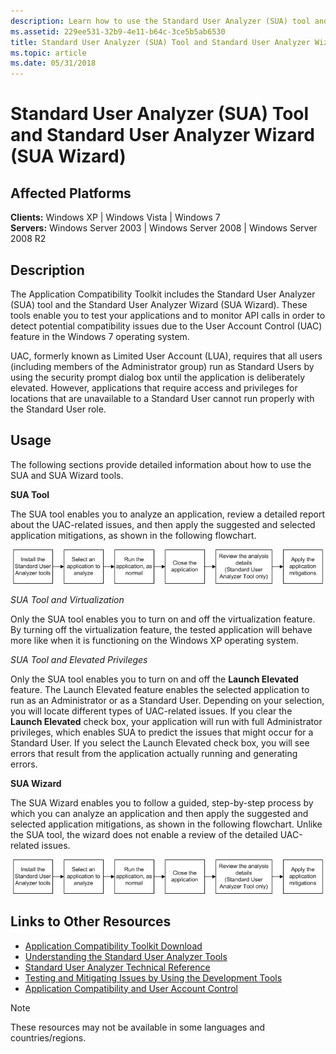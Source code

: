 ```yaml
---
description: Learn how to use the Standard User Analyzer (SUA) tool and SUA Wizard to test your applications and detect potential compatibility issues.
ms.assetid: 229ee531-32b9-4e11-b64c-3ce5b5ab6530
title: Standard User Analyzer (SUA) Tool and Standard User Analyzer Wizard (SUA Wizard)
ms.topic: article
ms.date: 05/31/2018
---
```


# Standard User Analyzer (SUA) Tool and Standard User Analyzer Wizard (SUA Wizard)

## Affected Platforms

**Clients:** Windows XP \| Windows Vista \| Windows 7  
**Servers:** Windows Server 2003 \| Windows Server 2008 \| Windows Server 2008 R2  

## Description

The Application Compatibility Toolkit includes the Standard User Analyzer (SUA) tool and the Standard User Analyzer Wizard (SUA Wizard). These tools enable you to test your applications and to monitor API calls in order to detect potential compatibility issues due to the User Account Control (UAC) feature in the Windows 7 operating system.

UAC, formerly known as Limited User Account (LUA), requires that all users (including members of the Administrator group) run as Standard Users by using the security prompt dialog box until the application is deliberately elevated. However, applications that require access and privileges for locations that are unavailable to a Standard User cannot run properly with the Standard User role.

## Usage

The following sections provide detailed information about how to use the SUA and SUA Wizard tools.

**SUA Tool**

The SUA tool enables you to analyze an application, review a detailed report about the UAC-related issues, and then apply the suggested and selected application mitigations, as shown in the following flowchart.

![Diagram that shows the flow of the S U A tool.](images/act-suaflowchart-appcookbook.gif)

*SUA Tool and Virtualization*

Only the SUA tool enables you to turn on and off the virtualization feature. By turning off the virtualization feature, the tested application will behave more like when it is functioning on the Windows XP operating system.

*SUA Tool and Elevated Privileges*

Only the SUA tool enables you to turn on and off the **Launch Elevated** feature. The Launch Elevated feature enables the selected application to run as an Administrator or as a Standard User. Depending on your selection, you will locate different types of UAC-related issues. If you clear the **Launch Elevated** check box, your application will run with full Administrator privileges, which enables SUA to predict the issues that might occur for a Standard User. If you select the Launch Elevated check box, you will see errors that result from the application actually running and generating errors.

**SUA Wizard**

The SUA Wizard enables you to follow a guided, step-by-step process by which you can analyze an application and then apply the suggested and selected application mitigations, as shown in the following flowchart. Unlike the SUA tool, the wizard does not enable a review of the detailed UAC-related issues.

![Diagram that shows the flow of the S U A Wizard.](images/act-suaflowchart-appcookbook.gif)

## Links to Other Resources

-   [Application Compatibility Toolkit Download](/windows-hardware/get-started/adk-install)
-   [Understanding the Standard User Analyzer Tools](/previous-versions/windows/it-pro/windows-7/cc838047(v=ws.10))
-   [Standard User Analyzer Technical Reference](/previous-versions/windows/it-pro/windows-7/cc765948(v=ws.10))
-   [Testing and Mitigating Issues by Using the Development Tools](/previous-versions/orphan-topics/ws.10/cc766461(v=ws.10))
-   [Application Compatibility and User Account Control](/previous-versions/windows/)

> [!Note]  
> These resources may not be available in some languages and countries/regions.

 

 

 
